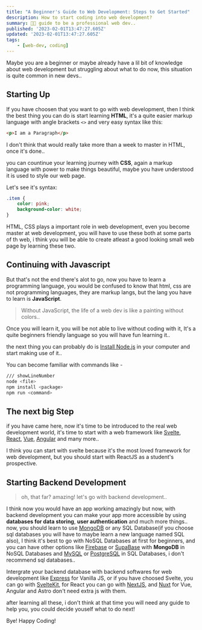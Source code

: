 ```yaml
---
title: "A Beginner's Guide to Web Development: Steps to Get Started"
description: How to start coding into web development?
summary: 🧑‍💻 guide to be a professional web dev..
published: '2023-02-01T13:47:27.605Z'
updated: '2023-02-01T13:47:27.605Z'
tags: 
    - [web-dev, coding]
---
```


Maybe you are a beginner or maybe already have a lil bit of knowledge
about web development but struggling about what to do now, this situation is quite common in new devs..

## Starting Up
If you have choosen that you want to go with web development, then I
think the best thing you can do is start learning **HTML**, it's a quite easier markup language with angle brackets `<>` and very easy syntax like this:

```html
<p>I am a Paragraph</p>
```

I don't think that would really take more than a week to master in HTML, once it's done..

you can countinue your learning journey with **CSS**, again a markup language with power to make things beautiful, maybe you have understood it is used to style our web page.

Let's see it's syntax:
```css
.item {
    color: pink;
    background-color: white;
}
```
HTML, CSS plays a important role in web development, even you become master at web development, you will have to use these both at some parts of th web, i think you will be able to create atleast a good looking small web page by learning these two.

## Continuing with Javascript
But that's not the end there's alot to go, now you have to learn a programming language, you would be confused to know that html, css are not programming languages, they are markup langs, but the lang you have to learn is **JavaScript**.

> Without JavaScript, the life of a web dev is like a painting without colors..

Once you will learn it, you will be not able to live without coding with it, It's a quite beginners friendly language so you will have fun learning it..

the next thing you can probably do is [Install Node.js](https://nodejs.org/) in your computer and start making use of it..

You can become familiar with commands like -
```bash
/// showLineNumber
node <file>
npm install <package>
npm run <command>
```

## The next big Step
if you have came here, now it's time to be introduced to the real web development world, it's time to start with a web framework like [Svelte](https://svelte.dev), [React](https://reactjs.org), [Vue](https://vuejs.org), [Angular](https://angular.io) and many more..

I think you can start with svelte because it's the most loved framework for web development, but you should start with ReactJS as a student's prospective.

## Starting Backend Development
> oh, that far? amazing! let's go with backend development..

I think now you would have an app working amazingly but now, with backend development you can make your app more accessible by using **databases for data storing**, **user authentication** and much more things..<br>
now, you should learn to use [MongoDB](https://mongodb.com/) or any SQL Database(if you choose sql databases you will have to maybe learn a new language named SQL also), I think it's best to go with NoSQL Databases at first for beginners, and you can have other options like [Firebase](https://firebase.com/) or [SupaBase](https://supabase.com/) with **MongoDB** in NoSQL Databases and [MySQL](https://www.mysql.com/) or [PostgreSQL](https://www.postgresql.org/) in SQL Databases, i don't recommend sql databases..

Intergrate your backend database with backend softwares for web development like [Express](https://expressjs.com/) for Vanilla JS, or if you have choosed Svelte, you can go with [SvelteKit](https://kit.svelte.dev), for React you can go with [NextJS](https://nextjs.org/), and [Nuxt](https://nuxtjs.org/) for Vue, Angular and Astro don't need extra js with them.

after learning all these, i don't think at that time you will need any guide to help you, you could decide youself what to do next!

Bye! Happy Coding!